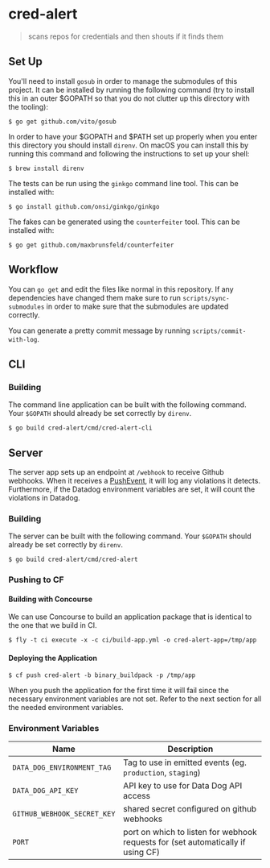 # cred-alert

> scans repos for credentials and then shouts if it finds them

## Set Up

You'll need to install `gosub` in order to manage the submodules of this
project. It can be installed by running the following command (try to install
this in an outer $GOPATH so that you do not clutter up this directory with the
tooling):

    $ go get github.com/vito/gosub

In order to have your $GOPATH and $PATH set up properly when you enter this
directory you should install `direnv`. On macOS you can install this by running
this command and following the instructions to set up your shell:

    $ brew install direnv

The tests can be run using the `ginkgo` command line tool. This can be
installed with:

    $ go install github.com/onsi/ginkgo/ginkgo

The fakes can be generated using the `counterfeiter` tool. This can be
installed with:

    $ go get github.com/maxbrunsfeld/counterfeiter

## Workflow

You can `go get` and edit the files like normal in this repository. If any
dependencies have changed them make sure to run `scripts/sync-submodules` in
order to make sure that the submodules are updated correctly.

You can generate a pretty commit message by running `scripts/commit-with-log`.

## CLI

### Building

The command line application can be built with the following command. Your
`$GOPATH` should already be set correctly by `direnv`.

    $ go build cred-alert/cmd/cred-alert-cli

## Server

The server app sets up an endpoint at `/webhook` to receive Github webhooks.
When it receives a [PushEvent][push-event], it will log any violations it
detects. Furthermore, if the Datadog environment variables are set, it will
count the violations in Datadog.

[push-event]: https://developer.github.com/v3/activity/events/types/#pushevent

### Building

The server can be built with the following command. Your `$GOPATH` should
already be set correctly by `direnv`.

    $ go build cred-alert/cmd/cred-alert

### Pushing to CF

#### Building with Concourse

We can use Concourse to build an application package that is identical to the
one that we build in CI.

    $ fly -t ci execute -x -c ci/build-app.yml -o cred-alert-app=/tmp/app

#### Deploying the Application

    $ cf push cred-alert -b binary_buildpack -p /tmp/app

When you push the application for the first time it will fail since the
necessary environment variables are not set. Refer to the next section for all
the needed environment variables.

### Environment Variables

| Name                        | Description                                                                      |
| --------------------------- | -------------------------------------------------------------------------------- |
| `DATA_DOG_ENVIRONMENT_TAG`  | Tag to use in emitted events (eg. `production`, `staging`)                       |
| `DATA_DOG_API_KEY`          | API key to use for Data Dog API access                                           |
| `GITHUB_WEBHOOK_SECRET_KEY` | shared secret configured on github webhooks                                      |
| `PORT`                      | port on which to listen for webhook requests for (set automatically if using CF) |

